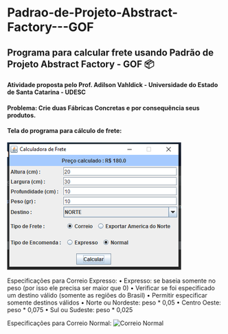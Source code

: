 # Padrao-de-Projeto-Abstract-Factory---GOF

## Programa para calcular frete usando Padrão de Projeto Abstract Factory - GOF :package:

#### Atividade proposta pelo Prof. Adilson Vahldick - Universidade do Estado de Santa Catarina - UDESC

#### Problema: Crie duas Fábricas Concretas e por consequência seus produtos.

#### Tela do programa para cálculo de frete:

![Tela de calculo de frete](https://github.com/camimassaneiro/Padrao-de-Projeto-Abstract-Factory---GOF/blob/master/abstract%20view.PNG)

Especificações para Correio Expresso:
• Expresso: se baseia somente no peso (por isso ele precisa ser maior que 0)
• Verificar se foi especificado um destino válido (somente as regiões do Brasil)
• Permitir especificar somente destinos válidos
• Norte ou Nordeste: peso * 0,05
• Centro Oeste: peso * 0,075
• Sul ou Sudeste: peso * 0,025

Especificações para Correio Normal:
![Correio Normal]()
